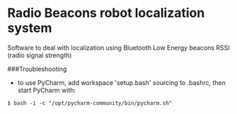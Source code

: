 # Radio Beacons robot localization system

Software to deal with localization using Bluetooth Low Energy beacons RSSI (radio signal strength)

###Troubleshooting
- to use PyCharm, add workspace 'setup.bash' sourcing to .bashrc, then start PyCharm with:

```
$ bash -i -c "/opt/pycharm-community/bin/pycharm.sh"
```
